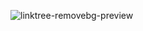 ![linktree-removebg-preview](https://github.com/pendelabhargavasai/Gifs/assets/105593686/b96e8e77-eaae-42f5-b544-8893a8324c58)
